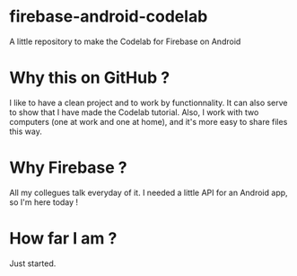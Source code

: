 # firebase-android-codelab
A little repository to make the Codelab for Firebase on Android

# Why this on GitHub ?

I like to have a clean project and to work by functionnality. It can also serve to show that I have made the Codelab tutorial. Also, I work with two computers (one at work and one at home), and it's more easy to share files this way.

# Why Firebase ?

All my collegues talk everyday of it. I needed a little API for an Android app, so I'm here today !

# How far I am ?

Just started.
